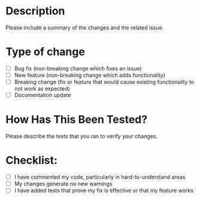 # Description

Please include a summary of the changes and the related issue. 

# Type of change

- [ ] Bug fix (non-breaking change which fixes an issue)
- [ ] New feature (non-breaking change which adds functionality)
- [ ] Breaking change (fix or feature that would cause existing functionality to not work as expected)
- [ ] Documentation update

# How Has This Been Tested?

Please describe the tests that you ran to verify your changes. 

# Checklist:

- [ ] I have commented my code, particularly in hard-to-understand areas
- [ ] My changes generate no new warnings
- [ ] I have added tests that prove my fix is effective or that my feature works
